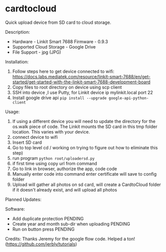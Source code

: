 # cardtocloud
Quick upload device from SD card to cloud storage. 

Description: 
  - Hardware - Linkit Smart 7688
Firmware - 0.9.3
  - Supported Cloud Storage - Google Drive
  - File Support - jpg (JPG)
  
Installation:
  1. Follow steps here to get device connected to wifi: https://docs.labs.mediatek.com/resource/linkit-smart-7688/en/get-started/get-started-with-the-linkit-smart-7688-development-board
  2. Copy files to root directory on device using scp client
  3. SSH into device ,I use Putty, for Linkit device ip mylinkit.local port 22
  4. Install google drive api ```pip install --upgrade google-api-python-client```
  

Usage: 
  1. If using a different device you will need to update the directory for the os.walk piece of code. The Linkit mounts the SD card in this tmp folder location. This varies with your device. 
  2. connect device to wifi
  3. Insert SD card
  4. Go to top level cd / working on trying to figure out how to eliminate this step)
  5. run program ```python root/uploadersd.py```
  6. if first time using copy url from command 
  7. Go to link in browser, authorize the app, code code
  8. Manually enter code into command enter certificate will save to config folder
  9. Upload will gather all photos on sd card, will create a CardtoCloud folder if it doesn't already exist, and will upload all photos


Planned Updates:

Software:
  - Add duplicate protection  PENDING
  - Create year and month sub-dir when uploading  PENDING
  - Run on button press  PENDING

Credits:
Thanks Jeremy for the google flow code. Helped a ton! (https://github.com/jerbly/tutorials)
